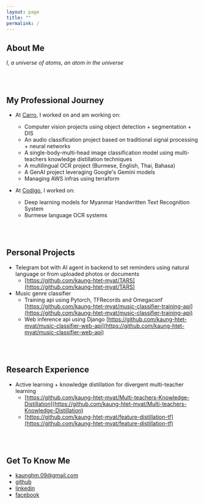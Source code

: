 ```yaml
---
layout: page
title: ""
permalink: /
---
```


## About Me
*I, a universe of atoms, an atom in the universe*

<br>
<br>

## My Professional Journey
- At [Carro](https://carro.sg/about), I worked on and am working on:
  - Computer vision projects using object detection + segmentation + DIS
  - An audio classification project based on traditional signal processing + neural networks
  - A single-body-multi-head image classification model using multi-teachers knowledge distillation techniques
  - A multilingual OCR project (Burmese, English, Thai, Bahasa)
  - A GenAI project leveraging Google's Gemini models
  - Managing AWS infras using terraform

- At [Codigo](https://www.codigo.co), I worked on:
  - Deep learning models for Myanmar Handwritten Text Recognition System
  - Burmese language OCR systems

<br>
<br>

## Personal Projects
- Telegram bot with AI agent in backend to set reminders using natural language or from uploaded photos or documents
  - [https://github.com/kaung-htet-myat/TARS](https://github.com/kaung-htet-myat/TARS)
- Music genre classifier
  - Training api using Pytorch, TFRecords and Omegaconf [https://github.com/kaung-htet-myat/music-classifier-training-api](https://github.com/kaung-htet-myat/music-classifier-training-api)
  - Web inference api using Django [https://github.com/kaung-htet-myat/music-classifier-web-api](https://github.com/kaung-htet-myat/music-classifier-web-api)

<br>
<br>

## Research Experience
- Active learning + knowledge distillation for divergent multi-teacher learning
  - [https://github.com/kaung-htet-myat/Multi-teachers-Knowledge-Distillation](https://github.com/kaung-htet-myat/Multi-teachers-Knowledge-Distillation)
  - [https://github.com/kaung-htet-myat/feature-distillation-tf](https://github.com/kaung-htet-myat/feature-distillation-tf)

<br>
<br>

## Get To Know Me
- [kaunghm.09@gmail.com](kaunghm.09@gmail.com)
- [github](https://github.com/kaung-htet-myat)
- [linkedin](www.linkedin.com/in/kaung-htet-myat-a714871b3)
- [facebook](https://www.facebook.com/kaunghtet.myat.5)